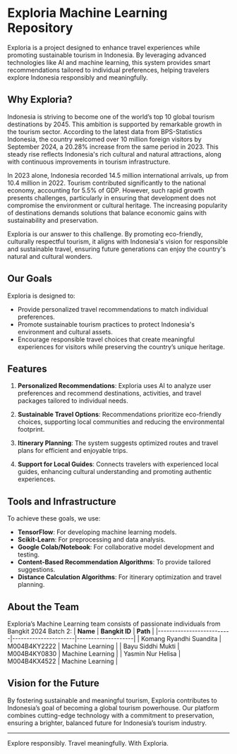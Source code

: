 # Exploria Machine Learning Repository

Exploria is a project designed to enhance travel experiences while promoting sustainable tourism in Indonesia. By leveraging advanced technologies like AI and machine learning, this system provides smart recommendations tailored to individual preferences, helping travelers explore Indonesia responsibly and meaningfully.

## Why Exploria?

Indonesia is striving to become one of the world’s top 10 global tourism destinations by 2045. This ambition is supported by remarkable growth in the tourism sector. According to the latest data from BPS-Statistics Indonesia, the country welcomed over 10 million foreign visitors by September 2024, a 20.28% increase from the same period in 2023. This steady rise reflects Indonesia's rich cultural and natural attractions, along with continuous improvements in tourism infrastructure.

In 2023 alone, Indonesia recorded 14.5 million international arrivals, up from 10.4 million in 2022. Tourism contributed significantly to the national economy, accounting for 5.5% of GDP. However, such rapid growth presents challenges, particularly in ensuring that development does not compromise the environment or cultural heritage. The increasing popularity of destinations demands solutions that balance economic gains with sustainability and preservation.

Exploria is our answer to this challenge. By promoting eco-friendly, culturally respectful tourism, it aligns with Indonesia's vision for responsible and sustainable travel, ensuring future generations can enjoy the country's natural and cultural wonders.

## Our Goals

Exploria is designed to:
- Provide personalized travel recommendations to match individual preferences.
- Promote sustainable tourism practices to protect Indonesia's environment and cultural assets.
- Encourage responsible travel choices that create meaningful experiences for visitors while preserving the country’s unique heritage.

## Features

1. **Personalized Recommendations**:
   Exploria uses AI to analyze user preferences and recommend destinations, activities, and travel packages tailored to individual needs.

2. **Sustainable Travel Options**:
   Recommendations prioritize eco-friendly choices, supporting local communities and reducing the environmental footprint.

3. **Itinerary Planning**:
   The system suggests optimized routes and travel plans for efficient and enjoyable trips.

4. **Support for Local Guides**:
   Connects travelers with experienced local guides, enhancing cultural understanding and promoting authentic experiences.

## Tools and Infrastructure

To achieve these goals, we use:
- **TensorFlow**: For developing machine learning models.
- **Scikit-Learn**: For preprocessing and data analysis.
- **Google Colab/Notebook**: For collaborative model development and testing.
- **Content-Based Recommendation Algorithms**: To provide tailored suggestions.
- **Distance Calculation Algorithms**: For itinerary optimization and travel planning.

## About the Team

Exploria’s Machine Learning team consists of passionate individuals from Bangkit 2024 Batch 2:
| **Name**                | **Bangkit ID**       | **Path**           |
|--------------------------|----------------------|--------------------|
| Komang Ryandhi Suandita | M004B4KY2222    | Machine Learning   |
| Bayu Siddhi Mukti        | M004B4KY0830      | Machine Learning   |
| Yasmin Nur Helisa       | M004B4KX4522     | Machine Learning   |

## Vision for the Future

By fostering sustainable and meaningful tourism, Exploria contributes to Indonesia’s goal of becoming a global tourism powerhouse. Our platform combines cutting-edge technology with a commitment to preservation, ensuring a brighter, balanced future for Indonesia’s tourism industry.

---

Explore responsibly. Travel meaningfully. With Exploria.

